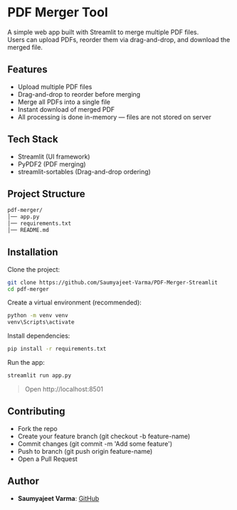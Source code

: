 # PDF Merger Tool

A simple web app built with Streamlit to merge multiple PDF files. <br>
Users can upload PDFs, reorder them via drag-and-drop, and download the merged file.

## Features

- Upload multiple PDF files
- Drag-and-drop to reorder before merging
- Merge all PDFs into a single file
- Instant download of merged PDF
- All processing is done in-memory — files are not stored on server

## Tech Stack

- Streamlit (UI framework)
- PyPDF2 (PDF merging)
- streamlit-sortables (Drag-and-drop ordering)

## Project Structure

```md
pdf-merger/
│── app.py              
│── requirements.txt    
│── README.md           

```

## Installation

Clone the project:

```bash
git clone https://github.com/Saumyajeet-Varma/PDF-Merger-Streamlit
cd pdf-merger

```

Create a virtual environment (recommended):

```bash
python -m venv venv
venv\Scripts\activate 

```

Install dependencies:

```bash
pip install -r requirements.txt

```

Run the app:

```bash
streamlit run app.py

```

> Open http://localhost:8501

## Contributing

- Fork the repo
- Create your feature branch (git checkout -b feature-name)
- Commit changes (git commit -m 'Add some feature')
- Push to branch (git push origin feature-name)
- Open a Pull Request

## Author

- **Saumyajeet Varma**: [GitHub](https://github.com/Saumyajeet-Varma)